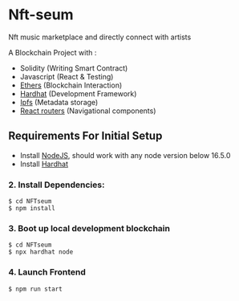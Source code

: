 # Nft-seum
Nft music marketplace and directly connect with artists

A Blockchain Project with :
- Solidity (Writing Smart Contract)
- Javascript (React & Testing)
- [Ethers](https://docs.ethers.io/v5/) (Blockchain Interaction)
- [Hardhat](https://hardhat.org/) (Development Framework)
- [Ipfs](https://ipfs.io/) (Metadata storage)
- [React routers](https://v5.reactrouter.com/) (Navigational components)

## Requirements For Initial Setup
- Install [NodeJS](https://nodejs.org/en/), should work with any node version below 16.5.0
- Install [Hardhat](https://hardhat.org/)



### 2. Install Dependencies:
```
$ cd NFTseum
$ npm install
```
### 3. Boot up local development blockchain
```
$ cd NFTseum
$ npx hardhat node
```
### 4. Launch Frontend
`$ npm run start`





